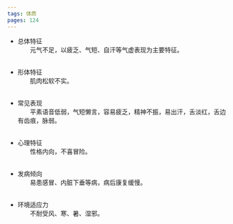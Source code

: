 ```yaml
---
tags: 体质
pages: 124
---
```

+ 总体特征<br>
	&emsp;&emsp;元气不足，以疲乏、气短、自汗等气虚表现为主要特征。<br></br>
	
+ 形体特征<br>
	&emsp;&emsp;肌肉松软不实。<br></br>
	
+ 常见表现<br>
	&emsp;&emsp;平素语音低弱，气短懒言，容易疲乏，精神不振，易出汗，舌淡红，舌边有齿痕，脉弱。<br></br>
	
+ 心理特征<br>
	&emsp;&emsp;性格内向，不喜冒险。<br></br>
	
+ 发病倾向<br>
	&emsp;&emsp;易患感冒、内脏下垂等病，病后康复缓慢。<br></br>
	
+ 环境适应力<br>
	&emsp;&emsp;不耐受风、寒、暑、湿邪。